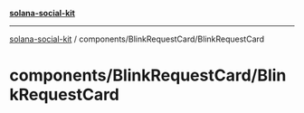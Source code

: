 [**solana-social-kit**](../../../README.md)

***

[solana-social-kit](../../../README.md) / components/BlinkRequestCard/BlinkRequestCard

# components/BlinkRequestCard/BlinkRequestCard
